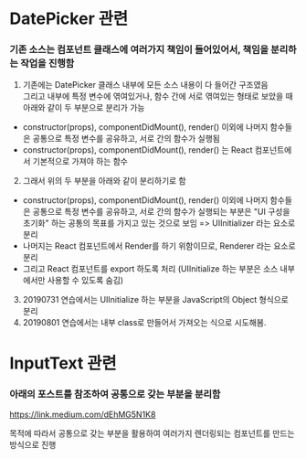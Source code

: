 # DatePicker 관련<br>

### 기존 소스는 컴포넌트 클래스에 여러가지 책임이 들어있어서, 책임을 분리하는 작업을 진행함<br>
1. 기존에는 DatePicker 클래스 내부에 모든 소스 내용이 다 들어간 구조였음 <br>
그리고 내부에 특정 변수에 엮여있거나, 함수 간에 서로 엮여있는 형태로 보았을 때 아래와 같이 두 부분으로 분리가 가능
* constructor(props), componentDidMount(), render() 이외에 나머지 함수들은 공통으로 특정 변수를 공유하고, 서로 간의 함수가 실행됨<br>
* constructor(props), componentDidMount(), render() 는 React 컴포넌트에서 기본적으로 가져야 하는 함수<br>

2. 그래서 위의 두 부분을 아래와 같이 분리하기로 함
* constructor(props), componentDidMount(), render() 이외에 나머지 함수들은 공통으로 특정 변수를 공유하고, 서로 간의 함수가 실행되는 부분은 "UI 구성을 초기화" 하는 공통의 목표를 가지고
있는 것으로 보임 => UIInitializer 라는 요소로 분리
* 나머지는 React 컴포넌트에서 Render를 하기 위함이므로, Renderer 라는 요소로 분리
* 그리고 React 컴포넌트를 export 하도록 처리 (UIInitialize 하는 부분은 소스 내부에서만 사용할 수 있도록 숨김)

3. 20190731 연습에서는 UIInitialize 하는 부분을 JavaScript의 Object 형식으로 분리<br>
4. 20190801 연습에서는 내부 class로 만들어서 가져오는 식으로 시도해봄.<br>

# InputText 관련

### 아래의 포스트를 참조하여 공통으로 갖는 부분을 분리함<br>
https://link.medium.com/dEhMG5N1K8

목적에 따라서 공통으로 갖는 부분을 활용하여 여러가지 렌더링되는 컴포넌트를 만드는 방식으로 진행

